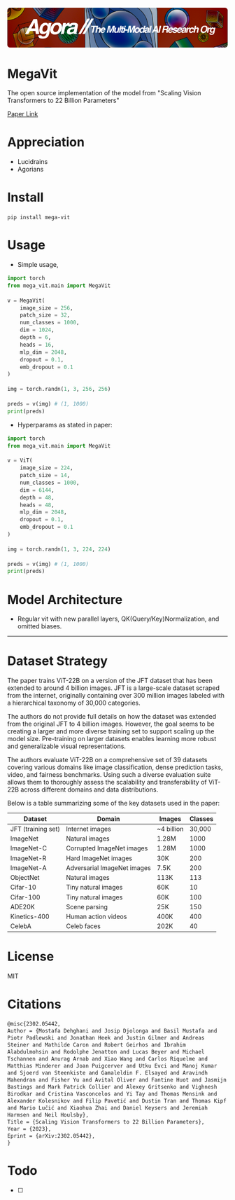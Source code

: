 [![Multi-Modality](agorabanner.png)](https://discord.gg/qUtxnK2NMf)

# MegaVit
The open source implementation of the model from "Scaling Vision Transformers to 22 Billion Parameters"



[Paper Link](https://arxiv.org/pdf/2302.05442.pdf)

# Appreciation
* Lucidrains
* Agorians



# Install
`pip install mega-vit`

# Usage
- Simple usage,
```python
import torch
from mega_vit.main import MegaVit

v = MegaVit(
    image_size = 256,
    patch_size = 32,
    num_classes = 1000,
    dim = 1024,
    depth = 6,
    heads = 16,
    mlp_dim = 2048,
    dropout = 0.1,
    emb_dropout = 0.1
)

img = torch.randn(1, 3, 256, 256)

preds = v(img) # (1, 1000)
print(preds)
```

- Hyperparams as stated in paper:
```python
import torch
from mega_vit.main import MegaVit

v = ViT(
    image_size = 224,
    patch_size = 14,
    num_classes = 1000,
    dim = 6144,
    depth = 48,
    heads = 48,
    mlp_dim = 2048,
    dropout = 0.1,
    emb_dropout = 0.1
)

img = torch.randn(1, 3, 224, 224)

preds = v(img) # (1, 1000)
print(preds)
```

# Model Architecture
- Regular vit with new parallel layers, QK(Query/Key)Normalization, and omitted biases.

----
# Dataset Strategy
The paper trains ViT-22B on a version of the JFT dataset that has been extended to around 4 billion images. JFT is a large-scale dataset scraped from the internet, originally containing over 300 million images labeled with a hierarchical taxonomy of 30,000 categories. 

The authors do not provide full details on how the dataset was extended from the original JFT to 4 billion images. However, the goal seems to be creating a larger and more diverse training set to support scaling up the model size. Pre-training on larger datasets enables learning more robust and generalizable visual representations.

The authors evaluate ViT-22B on a comprehensive set of 39 datasets covering various domains like image classification, dense prediction tasks, video, and fairness benchmarks. Using such a diverse evaluation suite allows them to thoroughly assess the scalability and transferability of ViT-22B across different domains and data distributions.

Below is a table summarizing some of the key datasets used in the paper:

| Dataset | Domain | Images | Classes |
|-|-|-|-| 
| JFT (training set) | Internet images | ~4 billion | 30,000 |
| ImageNet | Natural images | 1.28M | 1000 |
| ImageNet-C | Corrupted ImageNet images | 1.28M | 1000 |  
| ImageNet-R | Hard ImageNet images | 30K | 200 |
| ImageNet-A | Adversarial ImageNet images | 7.5K | 200 |
| ObjectNet | Natural images | 113K | 113 |
| Cifar-10 | Tiny natural images | 60K | 10 |
| Cifar-100 | Tiny natural images | 60K | 100 | 
| ADE20K | Scene parsing | 25K | 150 |
| Kinetics-400 | Human action videos | 400K | 400 |
| CelebA | Celeb faces | 202K | 40 |


# License
MIT

# Citations
```
@misc{2302.05442,
Author = {Mostafa Dehghani and Josip Djolonga and Basil Mustafa and Piotr Padlewski and Jonathan Heek and Justin Gilmer and Andreas Steiner and Mathilde Caron and Robert Geirhos and Ibrahim Alabdulmohsin and Rodolphe Jenatton and Lucas Beyer and Michael Tschannen and Anurag Arnab and Xiao Wang and Carlos Riquelme and Matthias Minderer and Joan Puigcerver and Utku Evci and Manoj Kumar and Sjoerd van Steenkiste and Gamaleldin F. Elsayed and Aravindh Mahendran and Fisher Yu and Avital Oliver and Fantine Huot and Jasmijn Bastings and Mark Patrick Collier and Alexey Gritsenko and Vighnesh Birodkar and Cristina Vasconcelos and Yi Tay and Thomas Mensink and Alexander Kolesnikov and Filip Pavetić and Dustin Tran and Thomas Kipf and Mario Lučić and Xiaohua Zhai and Daniel Keysers and Jeremiah Harmsen and Neil Houlsby},
Title = {Scaling Vision Transformers to 22 Billion Parameters},
Year = {2023},
Eprint = {arXiv:2302.05442},
}
```

# Todo
- [ ] 